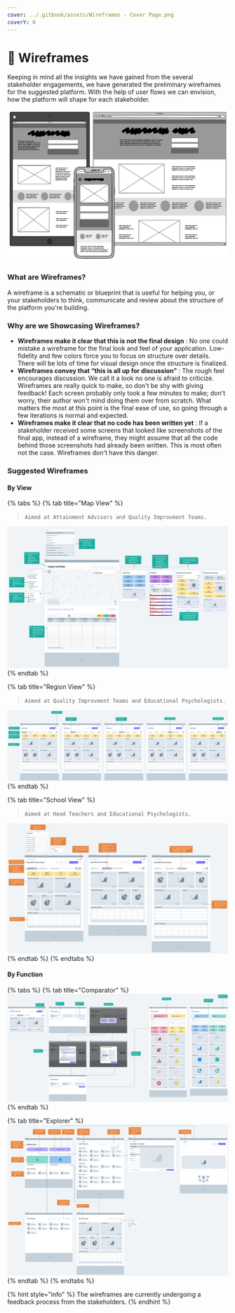```yaml
---
cover: ../.gitbook/assets/Wireframes - Cover Page.png
coverY: 0
---
```


# 📑 Wireframes

Keeping in mind all the insights we have gained from the several stakeholder engagements, we have generated the preliminary wireframes for the suggested platform. With the help of user flows we can envision, how the platform will shape for each stakeholder.&#x20;

![Wireframes](../.gitbook/assets/wireframes.png)

### What are Wireframes?

A wireframe is a schematic or blueprint that is useful for helping you, or your stakeholders to  think, communicate and review  about the structure of the platform you're building.

### Why are we Showcasing Wireframes?

* **Wireframes make it clear that this is not the final design** : No one could mistake a wireframe for the final look and feel of your application. Low-fidelity and few colors force you to focus on structure over details. There will be lots of time for visual design once the structure is finalized.
* **Wireframes convey that “this is all up for discussion”** : The rough feel encourages discussion. We call it a look no one is afraid to criticize. Wireframes are really quick to make, so don't be shy with giving feedback! Each screen probably only took a few minutes to make; don't worry, their author won't mind doing them over from scratch. What matters the most at this point is the final ease of use, so going through a few iterations is normal and expected.
* **Wireframes make it clear that no code has been written yet** : If a stakeholder received some screens that looked like screenshots of the final app, instead of a wireframe, they might assume that all the code behind those screenshots had already been written. This is most often not the case. Wireframes don't have this danger.

### Suggested Wireframes

#### By View

{% tabs %}
{% tab title="Map View" %}
> `Aimed at Attainment Advisors and Quality Improvment Teams.`

![](<../.gitbook/assets/Wireframes - Map View@2x.png>)
{% endtab %}

{% tab title="Region View" %}
> `Aimed at Quality Improvment Teams and Educational Psychologists.`

![](<../.gitbook/assets/Wireframes - Region - LA View@2x.png>)
{% endtab %}

{% tab title="School View" %}
> `Aimed at Head Teachers and Educational Psychologists.`

![](<../.gitbook/assets/Wireframes - School View@2x.png>)
{% endtab %}
{% endtabs %}

#### By Function

{% tabs %}
{% tab title="Comparator" %}
![](<../.gitbook/assets/Wireframes - Comparator@2x.png>)
{% endtab %}

{% tab title="Explorer" %}
![](<../.gitbook/assets/Wireframes - Data Explorer@2x.png>)
{% endtab %}
{% endtabs %}

{% hint style="info" %}
The wireframes are currently undergoing a feedback process from the stakeholders.
{% endhint %}
